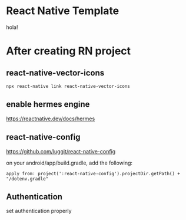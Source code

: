 # React Native Template

hola!

# After creating RN project

## react-native-vector-icons

```
npx react-native link react-native-vector-icons
```

## enable hermes engine

https://reactnative.dev/docs/hermes

## react-native-config

https://github.com/luggit/react-native-config

on your android/app/build.gradle, add the following:

```
apply from: project(':react-native-config').projectDir.getPath() + "/dotenv.gradle"
```

## Authentication

set authentication properly
